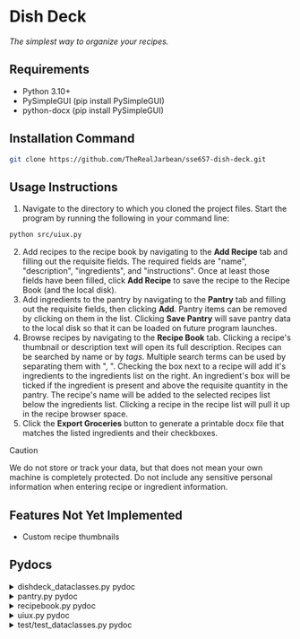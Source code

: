 # Dish Deck
*The simplest way to organize your recipes.*

## Requirements
- Python 3.10+
- PySimpleGUI (pip install PySimpleGUI)
- python-docx (pip install PySimpleGUI)

## Installation Command
```bash
git clone https://github.com/TheRealJarbean/sse657-dish-deck.git
```

## Usage Instructions

1. Navigate to the directory to which you cloned the project files. Start the program by running the following in your command line: 
```bash
python src/uiux.py
```
2. Add recipes to the recipe book by navigating to the **Add Recipe** tab and filling out the requisite fields. The required fields are "name", "description", "ingredients", and "instructions". Once at least those fields have been filled, click **Add Recipe** to save the recipe to the Recipe Book (and the local disk).
3. Add ingredients to the pantry by navigating to the **Pantry** tab and filling out the requisite fields, then clicking **Add**. Pantry items can be removed by clicking on them in the list. Clicking **Save Pantry** will save pantry data to the local disk so that it can be loaded on future program launches.
4. Browse recipes by navigating to the **Recipe Book** tab. Clicking a recipe's thumbnail or description text will open its full description. Recipes can be searched by name or by *tags*. Multiple search terms can be used by separating them with ", ". Checking the box next to a recipe will add it's ingredients to the ingredients list on the right. An ingredient's box will be ticked if the ingredient is present and above the requisite quantity in the pantry. The recipe's name will be added to the selected recipes list below the ingredients list. Clicking a recipe in the recipe list will pull it up in the recipe browser space.
5. Click the **Export Groceries** button to generate a printable docx file that matches the listed ingredients and their checkboxes.

> [!CAUTION]
> We do not store or track your data, but that does not mean your own machine is completely protected. Do not include any sensitive personal information when entering recipe or ingredient information.

## Features Not Yet Implemented
- Custom recipe thumbnails

## Pydocs

<details>
<summary>dishdeck_dataclasses.py pydoc</summary>
Help on module dishdeck_dataclasses:

NAME
    dishdeck_dataclasses

CLASSES
    builtins.object
        Ingredient
        Recipe

    class Ingredient(builtins.object)
     |  Ingredient(name: 'str', quantity: 'int' = None, unit: 'str' = None) -> None
     |
     |  Ingredient(name: 'str', quantity: 'int' = None, unit: 'str' = None)
     |
     |  Methods defined here:
     |
     |  __eq__(self, other)
     |      Return self==value.
     |
     |  __init__(self, name: 'str', quantity: 'int' = None, unit: 'str' = None) -> None
     |      Initialize self.  See help(type(self)) for accurate signature.
     |
     |  __repr__(self)
     |      Return repr(self).
     |
     |  __str__(self)
     |      Return str(self).
     |
     |  ----------------------------------------------------------------------
     |  Data descriptors defined here:
     |
     |  __dict__
     |      dictionary for instance variables (if defined)
     |
     |  __weakref__
     |      list of weak references to the object (if defined)
     |
     |  ----------------------------------------------------------------------
     |  Data and other attributes defined here:
     |
     |  __annotations__ = {'name': 'str', 'quantity': 'int', 'unit': 'str'}
     |
     |  __dataclass_fields__ = {'name': Field(name='name',type='str',default=<...
     |
     |  __dataclass_params__ = _DataclassParams(init=True,repr=True,eq=True,or...
     |
     |  __hash__ = None
     |
     |  __match_args__ = ('name', 'quantity', 'unit')
     |
     |  quantity = None
     |
     |  unit = None

    class Recipe(builtins.object)
     |  Recipe(name: 'str', tags: 'list[str]', source: 'str | None', description: 'str', ingredients: 'list[Ingredient]', instructions: 'list[str]') -> None
     |
     |  Recipe(name: 'str', tags: 'list[str]', source: 'str | None', description: 'str', ingredients: 'list[Ingredient]', instructions: 'list[str]')
     |
     |  Methods defined here:
     |
     |  __eq__(self, other)
     |      Return self==value.
     |
     |  __init__(self, name: 'str', tags: 'list[str]', source: 'str | None', description: 'str', ingredients: 'list[Ingredient]', instructions: 'list[str]') -> None
     |      Initialize self.  See help(type(self)) for accurate signature.
     |
     |  __repr__(self)
     |      Return repr(self).
     |
     |  __str__(self)
     |      Return str(self).
     |
     |  delete(self, directory: 'str')
     |
     |  save(self, directory: 'str')
     |
     |  ----------------------------------------------------------------------
     |  Data descriptors defined here:
     |
     |  __dict__
     |      dictionary for instance variables (if defined)
     |
     |  __weakref__
     |      list of weak references to the object (if defined)
     |
     |  ----------------------------------------------------------------------
     |  Data and other attributes defined here:
     |
     |  __annotations__ = {'description': 'str', 'ingredients': 'list[Ingredie...
     |
     |  __dataclass_fields__ = {'description': Field(name='description',type='...
     |
     |  __dataclass_params__ = _DataclassParams(init=True,repr=True,eq=True,or...
     |
     |  __hash__ = None
     |

FUNCTIONS
    remove(path, *, dir_fd=None)
        Remove a file (same as unlink()).

        If dir_fd is not None, it should be a file descriptor open to a directory,
          and path should be relative; path will then be relative to that directory.
        dir_fd may not be implemented on your platform.
          If it is unavailable, using it will raise a NotImplementedError.

DATA
    annotations = _Feature((3, 7, 0, 'beta', 1), (3, 11, 0, 'alpha', 0), 1...

FILE
    c:\users\jarbe\documents\projects\sse657-dish-deck\src\dishdeck_dataclasses.py


PS C:\Users\jarbe\Documents\Projects\sse657-dish-deck> python -m pydoc .\src\dishdeck_dataclasses.py
Help on module dishdeck_dataclasses:

NAME
    dishdeck_dataclasses

CLASSES
    builtins.object
        Ingredient
        Recipe

    class Ingredient(builtins.object)
     |  Ingredient(name: 'str', quantity: 'int' = None, unit: 'str' = None) -> None
     |
     |  Ingredient(name: 'str', quantity: 'int' = None, unit: 'str' = None)
     |
     |  Methods defined here:
     |
     |  __eq__(self, other)
     |      Return self==value.
     |
     |  __init__(self, name: 'str', quantity: 'int' = None, unit: 'str' = None) -> None
     |      Initialize self.  See help(type(self)) for accurate signature.
     |
     |  __repr__(self)
     |      Return repr(self).
     |
     |  __str__(self)
     |      Return str(self).
     |
     |  ----------------------------------------------------------------------
     |  Data descriptors defined here:
     |
     |  __dict__
     |      dictionary for instance variables (if defined)
     |
     |  __weakref__
     |      list of weak references to the object (if defined)
     |
     |  ----------------------------------------------------------------------
     |  Data and other attributes defined here:
     |
     |  __annotations__ = {'name': 'str', 'quantity': 'int', 'unit': 'str'}
     |
     |  __dataclass_fields__ = {'name': Field(name='name',type='str',default=<...
     |
     |  __dataclass_params__ = _DataclassParams(init=True,repr=True,eq=True,or...
     |
     |  __hash__ = None
     |
     |  __match_args__ = ('name', 'quantity', 'unit')
     |
     |  quantity = None
     |
     |  unit = None

    class Recipe(builtins.object)
     |  Recipe(name: 'str', tags: 'list[str]', source: 'str | None', description: 'str', ingredients: 'list[Ingredient]', instructions: 'list[str]') -> None
     |
     |  Recipe(name: 'str', tags: 'list[str]', source: 'str | None', description: 'str', ingredients: 'list[Ingredient]', instructions: 'list[str]')
     |
     |  Methods defined here:
     |
     |  __eq__(self, other)
     |      Return self==value.
     |
     |  __init__(self, name: 'str', tags: 'list[str]', source: 'str | None', description: 'str', ingredients: 'list[Ingredient]', instructions: 'list[str]') -> None
     |      Initialize self.  See help(type(self)) for accurate signature.
     |
     |  __repr__(self)
     |      Return repr(self).
     |
     |  __str__(self)
     |      Return str(self).
     |
     |  delete(self, directory: 'str')
     |
     |  save(self, directory: 'str')
     |
     |  ----------------------------------------------------------------------
     |  Data descriptors defined here:
     |
     |  __dict__
     |      dictionary for instance variables (if defined)
     |
     |  __weakref__
     |      list of weak references to the object (if defined)
     |
     |  ----------------------------------------------------------------------
     |  Data and other attributes defined here:
     |
     |  __annotations__ = {'description': 'str', 'ingredients': 'list[Ingredie...
     |
     |  __dataclass_fields__ = {'description': Field(name='description',type='...
     |
     |  __dataclass_params__ = _DataclassParams(init=True,repr=True,eq=True,or...
     |
     |  __hash__ = None
     |
</details>

<details>
<summary>pantry.py pydoc</summary>
Help on module pantry:

NAME
    pantry

CLASSES
    builtins.object
        Pantry

    class Pantry(builtins.object)
     |  Methods defined here:
     |
     |  __init__(self)
     |      Initialize self.  See help(type(self)) for accurate signature.
     |
     |  add_ingredient(self, name: str, qty: float = None, unit: str = None)
     |
     |  edit_ingredient(self, name: str, field: Literal['name', 'qty', 'unit'], value: str | float)
     |
     |  get_all_ingredients(self) -> list[dishdeck_dataclasses.Ingredient]
     |      # Returns a list of Ingredient objects containing every ingredient in the pantry
     |      # Or an empty list if there are none
     |
     |  get_ingredient(self, name: str) -> list[dishdeck_dataclasses.Ingredient] | None
     |      # Returns the Ingredient object associated with the input name, if there is one
     |      # Otherwise returns None
     |
     |  load_ingredients(self, filepath: str)
     |
     |  remove_ingredient(self, name: str)
     |      # Removes the Ingredient object associated with the input name from the pantry, if there is one
     |
     |  save_ingredients(self, filepath: str)
     |
     |  ----------------------------------------------------------------------
     |  Data descriptors defined here:
     |
     |  __dict__
     |      dictionary for instance variables (if defined)
     |
     |  __weakref__
     |      list of weak references to the object (if defined)

FUNCTIONS
    remove(path, *, dir_fd=None)
        Remove a file (same as unlink()).

        If dir_fd is not None, it should be a file descriptor open to a directory,
          and path should be relative; path will then be relative to that directory.
        dir_fd may not be implemented on your platform.
          If it is unavailable, using it will raise a NotImplementedError.

DATA
    Literal = typing.Literal
        Special typing form to define literal types (a.k.a. value types).

        This form can be used to indicate to type checkers that the corresponding
        variable or function parameter has a value equivalent to the provided
        literal (or one of several literals):

          def validate_simple(data: Any) -> Literal[True]:  # always returns True
              ...

FILE
    c:\users\jarbe\documents\projects\sse657-dish-deck\src\pantry.py
</details>

<details>
<summary>recipebook.py pydoc</summary>
Help on module recipebook:

NAME
    recipebook

CLASSES
    builtins.object
        RecipeBook

    class RecipeBook(builtins.object)
     |  Methods defined here:
     |
     |  __init__(self)
     |      Initialize self.  See help(type(self)) for accurate signature.
     |
     |  add_recipe(self, directory: str, name: str, tags: list[str], source: str | None, description: str, ingredients: list[dishdeck_dataclasses.Ingredient], instructions: list[str])
     |
     |  get_recipe(self, recipe_name)
     |      #Get recipe object
     |
     |  get_recipe_desc(self, recipe_name: str)
     |
     |  get_recipe_ingredients(self, recipe_name: str)
     |
     |  get_recipe_names(self, ingredients=None, strict=False)
     |      # TODO: Add filtering, i.e. make parameters ingredients and strict functional
     |      #               strict=True means ONLY the listed ingredients can be in returned recipes, no others
     |
     |  import_recipe(self, filepath: str)
     |
     |  search_recipes(self, search_terms: list[str]) -> list[dishdeck_dataclasses.Recipe]
     |
     |  ----------------------------------------------------------------------
     |  Data descriptors defined here:
     |
     |  __dict__
     |      dictionary for instance variables (if defined)
     |
     |  __weakref__
        dir_fd may not be implemented on your platform.
          If it is unavailable, using it will raise a NotImplementedError.

DATA
    annotations = _Feature((3, 7, 0, 'beta', 1), (3, 11, 0, 'alpha', 0), 1...

FILE
    c:\users\jarbe\documents\projects\sse657-dish-deck\src\recipebook.py
</details>

<details>
<summary>uiux.py pydoc</summary>
Help on module uiux:

NAME
    uiux

FUNCTIONS
    create_recipe_preview(recipe_name: str)
        # Each recipe preview consists of a thumbnail, and as much of the
        # description as will fit in the remaining space in the element

    remove(path, *, dir_fd=None)
        Remove a file (same as unlink()).

        If dir_fd is not None, it should be a file descriptor open to a directory,
          and path should be relative; path will then be relative to that directory.
        dir_fd may not be implemented on your platform.
          If it is unavailable, using it will raise a NotImplementedError.

DATA
    GROCERY_FILE = 'data/grocerylist.docx'
    PANTRY_FILE = 'data/pantry.json'
    RECIPE_FOLDER = 'data/recipes/'
    THUMB_FOLDER = 'data/thumb/'
    annotations = _Feature((3, 7, 0, 'beta', 1), (3, 11, 0, 'alpha', 0), 1...
    data_pantry = []
    file_name = 'Test Recipe.md'
    file_names = ['Example Recipe.md', 'Experiment.md', 'fasfafsfaf.md', '...
    ingredient_list = <PySimpleGUI.PySimpleGUI.Listbox object>
    layout = [[<PySimpleGUI.PySimpleGUI.TabGroup object>]]
    c:\users\jarbe\documents\projects\sse657-dish-deck\src\uiux.py
</details>

<details>
<summary>test/test_dataclasses.py pydoc</summary>
Help on module test_dataclasses:

NAME
    test_dataclasses

FUNCTIONS
    ex_ing()

    ex_recipe()

    remove(path, *, dir_fd=None)
        Remove a file (same as unlink()).

        If dir_fd is not None, it should be a file descriptor open to a directory,
          and path should be relative; path will then be relative to that directory.
DATA
    annotations = _Feature((3, 7, 0, 'beta', 1), (3, 11, 0, 'alpha', 0), 1...

FILE
    c:\users\jarbe\documents\projects\sse657-dish-deck\src\test\test_dataclasses.py
</details>